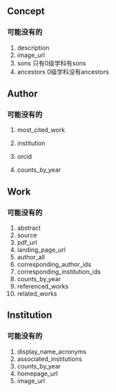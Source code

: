 ## Concept

### 可能没有的

1. description
2. image_url
3. sons 只有0级学科有sons
4. ancestors 0级学科没有ancestors

## Author

### 可能没有的

1. most_cited_work 

2. institution
3. orcid 
4. counts_by_year

## Work

### 可能没有的

1. abstract
2. source
3. pdf_url
4. landing_page_url
5. author_all
6. corresponding_author_ids
7. corresponding_institution_ids
8. counts_by_year
9. referenced_works
10. related_works

## Institution

### 可能没有的

1. display_name_acronyms
2. associated_institutions
3. counts_by_year
4. homepage_url
5. image_url